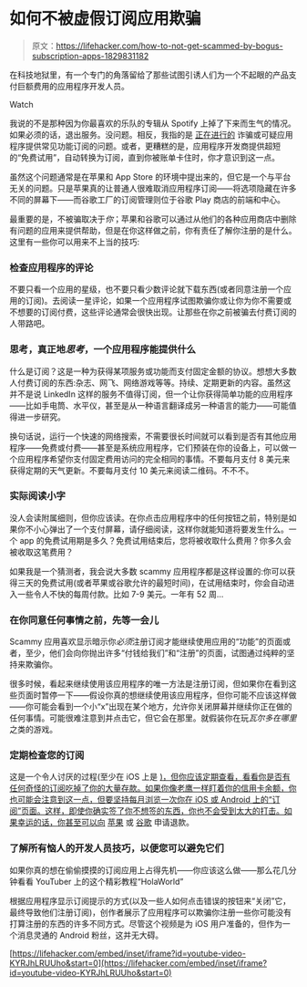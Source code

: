 # 如何不被虚假订阅应用欺骗

> 原文：<https://lifehacker.com/how-to-not-get-scammed-by-bogus-subscription-apps-1829831182>

在科技地狱里，有一个专门的角落留给了那些试图引诱人们为一个不起眼的产品支付巨额费用的应用程序开发人员。

Watch

我说的不是那种因为你最喜欢的乐队的专辑从 Spotify 上掉了下来而生气的情况。如果必须的话，退出服务。没问题。相反，我指的是 [正在进行的](https://techcrunch.com/2018/10/15/sneaky-subscriptions-are-plaguing-the-app-store/) 诈骗或可疑应用程序提供常见功能订阅的问题。或者，更糟糕的是，应用程序开发商提供超短的“免费试用”，自动转换为订阅，直到你被账单卡住时，你才意识到这一点。

虽然这个问题通常是在苹果和 App Store 的环境中提出来的，但它是一个与平台无关的问题。只是苹果真的让普通人很难取消应用程序订阅——将选项隐藏在许多不同的屏幕下——而谷歌工厂的订阅管理则位于谷歌 Play 商店的前端和中心。

最重要的是，不被骗取决于*你*；苹果和谷歌可以通过从他们的各种应用商店中删除有问题的应用来提供帮助，但是在你这样做之前，你有责任了解你注册的是什么。这里有一些你可以用来不上当的技巧:

### 检查应用程序的评论

不要只看一个应用的星级，也不要只看少数评论就下载东西(或者同意注册一个应用的订阅)。去阅读一星评论，如果一个应用程序试图欺骗你或让你为你不需要或不想要的订阅付费，这些评论通常会很快出现。让那些在你之前被骗去付费订阅的人带路吧。

### 思考，真正地*思考*，一个应用程序能提供什么

什么是订阅？这是一种为获得某项服务或功能而支付固定金额的协议。想想大多数人付费订阅的东西:杂志、网飞、网络游戏等等。持续、定期更新的内容。虽然这并不是说 LinkedIn 这样的服务不值得订阅，但一个让你获得简单功能的应用程序——比如手电筒、水平仪，甚至是从一种语言翻译成另一种语言的能力——可能值得进一步研究。

换句话说，运行一个快速的网络搜索，不需要很长时间就可以看到是否有其他应用程序——免费或付费——甚至是系统应用程序，它们预装在你的设备上，可以做一个应用程序希望你支付固定费用访问的完全相同的事情。不要每月支付 8 美元来获得定期的天气更新。不要每月支付 10 美元来阅读二维码。不不不。

### 实际阅读小字

没人会读附属细则，但你应该读。在你点击应用程序中的任何按钮之前，特别是如果你不小心弹出了一个支付屏幕，请仔细阅读，这样你就能知道将要发生什么。一个 app 的免费试用期是多久？免费试用结束后，您将被收取什么费用？你多久会被收取这笔费用？

如果我是一个猜测者，我会说大多数 scammy 应用程序都是这样设置的:你可以获得三天的免费试用(或者苹果或谷歌允许的最短时间)，在试用结束时，你会自动进入一些令人不快的每周付款。比如 7-9 美元。一年有 52 周...

### 在你同意任何事情之前，先等一会儿

Scammy 应用喜欢显示暗示你*必须*注册订阅才能继续使用应用的“功能”的页面或者，至少，他们会向你抛出许多“付钱给我们”和“注册”的页面，试图通过纯粹的坚持来欺骗你。

很多时候，看起来继续使用该应用程序的唯一方法是注册订阅，但如果你在看到这些页面时暂停一下——假设你真的想继续使用该应用程序，但你可能不应该这样做——你可能会看到一个小“x”出现在某个地方，允许你关闭屏幕并继续你正在做的任何事情。可能很难注意到并点击它，但它会在那里。就假装你在玩*瓦尔多在哪里*之类的游戏。

### 定期检查您的订阅

这是一个令人讨厌的过程(至少在 iOS 上是 [)，但你应该定期查看，看看你是否有任何奇怪的订阅吃掉了你的大量存款。如果你像老鹰一样盯着你的信用卡余额，你也可能会注意到这一点，但要坚持每月浏览一次你在 iOS 或 Android 上的“订阅”页面。这样，即使你确实签了你不想签的东西，你也不会受到太大的打击。如果幸运的话，你甚至可以向](https://lifehacker.com/how-to-cancel-your-useless-ios-app-subscriptions-1796017796) [苹果](https://support.apple.com/en-us/HT204084) 或 [谷歌](https://support.google.com/googleplay/answer/2479637?hl=en) 申请退款。

### 了解所有恼人的开发人员技巧，以便您可以避免它们

如果你真的想在偷偷摸摸的订阅应用上占得先机——你应该这么做——那么花几分钟看看 YouTuber 上的这个精彩教程“HolaWorld”

根据应用程序显示订阅提示的方式(以及一些人如何点击错误的按钮来“关闭”它，最终导致他们注册订阅)，创作者展示了应用程序可以欺骗你注册一些你可能没有打算注册的东西的许多不同方式。尽管这个视频是为 iOS 用户准备的，但作为一个消息灵通的 Android 粉丝，这并无大碍。

 [https://lifehacker.com/embed/inset/iframe?id=youtube-video-KYRJhLRUUho&start=0](https://lifehacker.com/embed/inset/iframe?id=youtube-video-KYRJhLRUUho&start=0)
